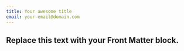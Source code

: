 ```yaml
---
title: Your awesome title
email: your-email@domain.com
---
```

## Replace this text with your Front Matter block.


